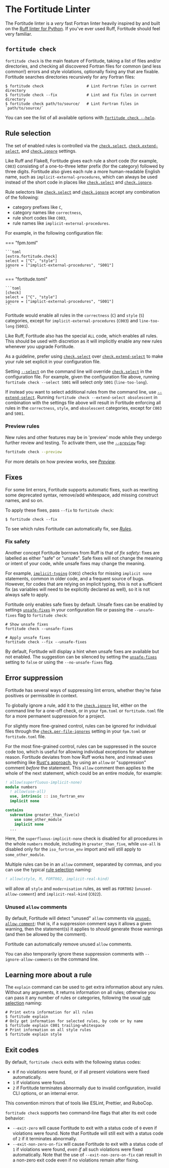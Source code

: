 # The Fortitude Linter

The Fortitude linter is a _very_ fast Fortran linter heavily inspired by and built on the
[Ruff linter for Python](https://docs.astral.sh/ruff). If you've ever used Ruff, Fortitude
should feel very familiar.

## `fortitude check`

`fortitude check` is the main feature of Fortitude, taking a list of files and/or
directories, and checking all discovered Fortran files for common (and less common!)
errors and style violations, optionally fixing any that are fixable. Fortitude searches
directories recursively for any Fortran files:

```console
$ fortitude check                   # Lint Fortran files in current directory
$ fortitude check --fix             # Lint and fix files in current directory
$ fortitude check path/to/source/   # Lint Fortran files in `path/to/source/`
```

You can see the list of all available options with [`fortitude check
--help`](configuration.md#full-command-line-interface).

## Rule selection

The set of enabled rules is controlled via the [`check.select`][check_select],
[`check.extend-select`][check_extend_select], and [`check.ignore`][check_ignore] settings.

Like Ruff and Flake8, Fortitude gives each rule a short code (for example, `C003`)
consisting of a one-to-three letter prefix (for the category) followed by three
digits. Fortitude also gives each rule a more human-readable English name, such as
`implicit-external-procedures`, which can always be used instead of the short code in
places like [`check.select`][check_select] and [`check.ignore`][check_ignore].

Rule selectors like [`check.select`][check_select] and [`check.ignore`][check_ignore]
accept any combination of the following:

- category prefixes like `C`,
- category names like `correctness`,
- rule short codes like `C003`,
- rule names like `implicit-external-procedures`.

For example, in the following configuration file:

=== "fpm.toml"

    ```toml
    [extra.fortitude.check]
    select = ["C", "style"]
    ignore = ["implict-external-procedures", "S001"]
    ```

=== "fortitude.toml"

    ```toml
    [check]
    select = ["C", "style"]
    ignore = ["implict-external-procedures", "S001"]
    ```

Fortitude would enable all rules in the `correctness` (`C`) and `style` (`S`) categories,
except for `implicit-external-procedures` (`C003`) and `line-too-long` (`S001`).

Like Ruff, Fortitude also has the special `ALL` code, which enables all rules. This should
be used with discretion as it will implicitly enable any new rules whenever you upgrade
Fortitude.

As a guideline, prefer using [`check.select`][check_select] over
[`check.extend-select`][check_extend_select] to make your rule set explicit in your
configuration file.

Setting [`--select`][check_select] on the command line will override
[`check.select`][check_select] in the configuration file. For example, given the
configuration file above, running `fortitude check --select S001` will select *only*
`S001` (`line-too-long`).

If instead you want to select additional rules from the command line, use
[`--extend-select`][check_extend_select]. Running `fortitude check --extend-select
obsolescent` in combination with the settings file above will result in Fortitude
enforcing all rules in the `correctness`, `style`, and `obsolescent` categories, except
for `C003` and `S001`.

### Preview rules

New rules and other features may be in 'preview' mode while they undergo further review
and testing. To activate them, use the [`--preview`](settings.md#preview) flag:

```bash
fortitude check --preview
```

For more details on how preview works, see [_Preview_](preview.md).

## Fixes

For some lint errors, Fortitude supports automatic fixes, such as rewriting some
deprecated syntax, remove/add whitespace, add missing construct names, and so on.

To apply these fixes, pass `--fix` to `fortitude check`:

```console
$ fortitude check --fix
```

To see which rules Fortitude can automatically fix, see [_Rules_](rules.md).

### Fix safety

Another concept Fortitude borrows from Ruff is that of _fix safety_: fixes are labelled as
either "safe" or "unsafe". Safe fixes will not change the meaning or intent of your code,
while unsafe fixes may change the meaning.

For example, [`implicit-typing`](rules/implicit-typing.md) (`C001`) checks for missing
`implicit none` statements, common in older code, and a frequent source of bugs. However,
for codes that are relying on implicit typing, this is not a sufficient fix (as variables
will need to be explicitly declared as well), so it is not always safe to apply.

Fortitude only enables safe fixes by default. Unsafe fixes can be enabled by settings
[`unsafe-fixes`](settings.md#unsafe-fixes) in your configuration file or passing the
`--unsafe-fixes` flag to `fortitude check`:

```console
# Show unsafe fixes
fortitude check --unsafe-fixes

# Apply unsafe fixes
fortitude check --fix --unsafe-fixes
```

By default, Fortitude will display a hint when unsafe fixes are available but not
enabled. The suggestion can be silenced by setting the
[`unsafe-fixes`](settings.md#unsafe-fixes) setting to `false` or using the
`--no-unsafe-fixes` flag.


## Error suppression

Fortitude has several ways of suppressing lint errors, whether they're false positives or
permissible in context.

To globally ignore a rule, add it to the [`check.ignore`][check_ignore] list, either on
the command line for a one-off check, or in your `fpm.toml` or `fortitude.toml` file for a
more permanent suppression for a project.

For slightly more fine-grained control, rules can be ignored for individual files through
the [`check.per-file-ignores`](settings.md#check_per-file-ignores) setting in your
`fpm.toml` or `fortitude.toml` file.

For the most fine-grained control, rules can be suppressed in the source code too, which
is useful for allowing individual exceptions for whatever reason. Fortitude deviates from
how Ruff works here, and instead uses something like [Rust's
approach](https://doc.rust-lang.org/rustc/lints/levels.html#via-an-attribute), by using an
`allow` or "suppression" comment _before_ the statement. This `allow` comment then applies
to the whole of the next statement, which could be an entire module, for example:

```f90
! allow(superfluous-implicit-none)
module numbers
  ! allow(use-all)
  use, intrinsic :: iso_fortran_env
  implicit none

contains
  subroutine greater_than_five(x)
    use some_other_module
    implicit none
  ...
```

Here, the `superfluous-implicit-none` check is disabled for all procedures in the whole
`numbers` module, including in `greater_than_five`, while `use-all` is disabled
only for the `iso_fortran_env` import and will still apply to `some_other_module`.

Multiple rules can be in an `allow` comment, separated by commas, and you can use the
typical [rule selection](linter.md#rule-selection) naming:

```f90
! allow(style, M, FORT002, implicit-real-kind)
```

will allow all `style` and `modernisation` rules, as well as `FORT002`
(`unused-allow-comment`) and `implicit-real-kind` (`C022`).

### Unused `allow` comments

By default, Fortitude will detect "unused" `allow` comments via
[`unused-allow-comment`](rules/unused-allow-comment.md): that is, if a suppression comment
says it allows a given warning, then the statement(s) it applies to _should_ generate
those warnings (and then be allowed by the comment).

Fortitude can automatically remove unused `allow` comments.

You can also temporarily ignore these suppression comments with `--ignore-allow-comments`
on the command line.

## Learning more about a rule

The `explain` command can be used to get extra information about any rules. Without any
arguments, it returns information on all rules; otherwise you can pass it any number of
rules or categories, following the usual [rule selection](linter.md#rule-selection)
naming:

```console
# Print extra information for all rules
$ fortitude explain
# Only get information for selected rules, by code or by name
$ fortitude explain C001 trailing-whitespace
# Print information on all style rules
$ fortitude explain style
```

## Exit codes

By default, `fortitude check` exits with the following status codes:

- `0` if no violations were found, or if all present violations were fixed automatically.
- `1` if violations were found.
- `2` if Fortitude terminates abnormally due to invalid configuration, invalid CLI options, or an
    internal error.

This convention mirrors that of tools like ESLint, Prettier, and RuboCop.

`fortitude check` supports two command-line flags that alter its exit code behavior:

- `--exit-zero` will cause Fortitude to exit with a status code of `0` even if violations were found.
    Note that Fortitude will still exit with a status code of `2` if it terminates abnormally.
- `--exit-non-zero-on-fix` will cause Fortitude to exit with a status code of `1` if violations were
    found, _even if_ all such violations were fixed automatically. Note that the use of
    `--exit-non-zero-on-fix` can result in a non-zero exit code even if no violations remain after
    fixing.

[check_select]: settings.md#check_select
[check_extend_select]: settings.md#check_extend_select
[check_ignore]: settings.md#check_ignore
